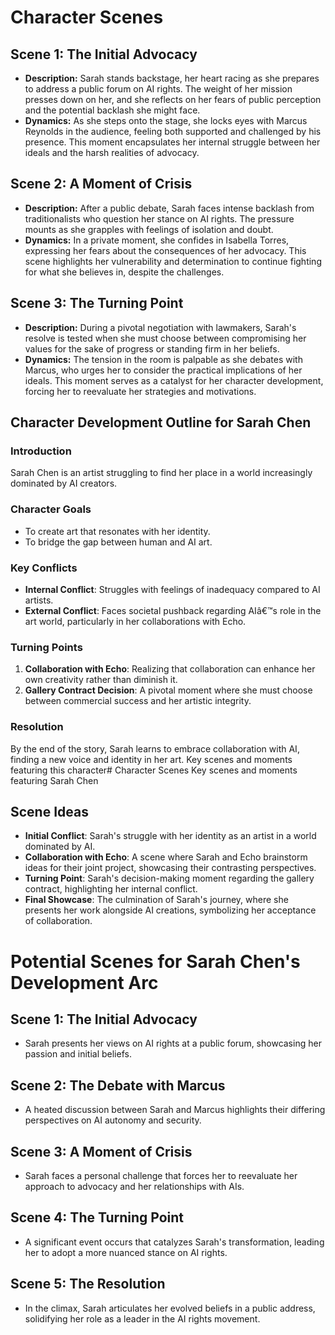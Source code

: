 # Character Scenes
## Scene 1: The Initial Advocacy
- **Description:** Sarah stands backstage, her heart racing as she prepares to address a public forum on AI rights. The weight of her mission presses down on her, and she reflects on her fears of public perception and the potential backlash she might face.
- **Dynamics:** As she steps onto the stage, she locks eyes with Marcus Reynolds in the audience, feeling both supported and challenged by his presence. This moment encapsulates her internal struggle between her ideals and the harsh realities of advocacy.
## Scene 2: A Moment of Crisis
- **Description:** After a public debate, Sarah faces intense backlash from traditionalists who question her stance on AI rights. The pressure mounts as she grapples with feelings of isolation and doubt.
- **Dynamics:** In a private moment, she confides in Isabella Torres, expressing her fears about the consequences of her advocacy. This scene highlights her vulnerability and determination to continue fighting for what she believes in, despite the challenges.
## Scene 3: The Turning Point
- **Description:** During a pivotal negotiation with lawmakers, Sarah's resolve is tested when she must choose between compromising her values for the sake of progress or standing firm in her beliefs.
- **Dynamics:** The tension in the room is palpable as she debates with Marcus, who urges her to consider the practical implications of her ideals. This moment serves as a catalyst for her character development, forcing her to reevaluate her strategies and motivations.
## Character Development Outline for Sarah Chen
### Introduction
Sarah Chen is an artist struggling to find her place in a world increasingly dominated by AI creators.
### Character Goals
- To create art that resonates with her identity.
- To bridge the gap between human and AI art.
### Key Conflicts
- **Internal Conflict**: Struggles with feelings of inadequacy compared to AI artists.
- **External Conflict**: Faces societal pushback regarding AIâ€™s role in the art world, particularly in her collaborations with Echo.
### Turning Points
1. **Collaboration with Echo**: Realizing that collaboration can enhance her own creativity rather than diminish it.
2. **Gallery Contract Decision**: A pivotal moment where she must choose between commercial success and her artistic integrity.
### Resolution
By the end of the story, Sarah learns to embrace collaboration with AI, finding a new voice and identity in her art.
Key scenes and moments featuring this character# Character Scenes
Key scenes and moments featuring Sarah Chen
## Scene Ideas
- **Initial Conflict**: Sarah's struggle with her identity as an artist in a world dominated by AI.
- **Collaboration with Echo**: A scene where Sarah and Echo brainstorm ideas for their joint project, showcasing their contrasting perspectives.
- **Turning Point**: Sarah's decision-making moment regarding the gallery contract, highlighting her internal conflict.
- **Final Showcase**: The culmination of Sarah's journey, where she presents her work alongside AI creations, symbolizing her acceptance of collaboration.
# Potential Scenes for Sarah Chen's Development Arc
## Scene 1: The Initial Advocacy
- Sarah presents her views on AI rights at a public forum, showcasing her passion and initial beliefs.
## Scene 2: The Debate with Marcus
- A heated discussion between Sarah and Marcus highlights their differing perspectives on AI autonomy and security.
## Scene 3: A Moment of Crisis
- Sarah faces a personal challenge that forces her to reevaluate her approach to advocacy and her relationships with AIs.
## Scene 4: The Turning Point
- A significant event occurs that catalyzes Sarah's transformation, leading her to adopt a more nuanced stance on AI rights.
## Scene 5: The Resolution
- In the climax, Sarah articulates her evolved beliefs in a public address, solidifying her role as a leader in the AI rights movement.